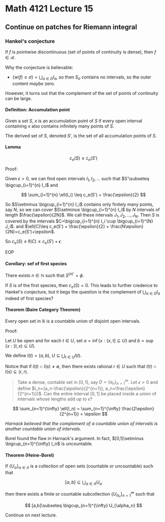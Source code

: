 # Math 4121 Lecture 15

## Continue on patches for Riemann integral

### Hankel's conjecture

If $f$ is pointwise discontinuous (set of points of continuity is dense), then $f\in\mathcal{R}$.

Why the conjecture is believable:

- $\{w(f)\leq \sigma\}=\bigcup_{a\in D} I_a$, so then $S_{\sigma}$ contains no intervals, so the outer content _maybe_ zero.

However, it turns out that the complement of the set of points of continuity can be large.

#### Definition: Accumulation point

Given a set $S$, $x$ is an accumulation point of $S$ if every open interval containing $x$ also contains infinitely many points of $S$.

The derived set of $S$, denoted $S'$, is the set of all accumulation points of $S$.

#### Lemma

$$
c_e(S)\leq c_e(S')
$$

Proof:

Given $\epsilon > 0$, we can find open intervals $I_1, I_2, \ldots$ such that $S'\subseteq \bigcup_{i=1}^{n} I_i$ and

$$
\sum_{i=1}^{n} \ell(I_i) \leq c_e(S') + \frac{\epsilon}{2}
$$

So $S\setminus \bigcup_{i=1}^{n} I_i$ contains only finitely many points, say $N$, so we can cover $S\setminus \bigcup_{i=1}^{n} I_i$ by $N$ intervals of length $\frac{\epsilon}{2N}$. We call these intervals $J_1, J_2, \ldots, J_N$. Then $S$ is covered by the intervals $C=\bigcup_{i=1}^{n} I_i \cup \bigcup_{i=1}^{N} J_i$. and $\ell(C)\leq c_e(S') + \frac{\epsilon}{2} + \frac{N\epsilon}{2N}=c_e(S')+\epsilon$.

So $c_e(S)\leq \ell(C)\leq c_e(S')+\epsilon$.

EOP

#### Corollary: sef of first species

There exists $n\in \mathbb{N}$ such that $S^{(n)'}=\phi$.

If $S$ is of the first species, then $c_e(S)=0$. This leads to further credence to Hankel's conjecture, but it begs the question is the complement of $\bigcup_{a\in D} I_a$ indeed of first species?

#### Theorem (Baire Category Theorem)

Every open set in $\mathbb{R}$ is a countable union of disjoint open intervals.

Proof:

Let $U$ be open and for each $t\in U$, set $a=\inf \{x:(x,t]\subseteq U\}$ and $b=\sup \{x:[t,x)\subseteq U\}$.

We define $I(t)=(a,b)$, $U\subseteq \bigcup_{t\in U} I(t)$.

Notice that  if $I(t)\cap I(s)\neq \emptyset$, then there exists rational $r\in U$ such that $I(t)\cap I(s)\subseteq (r,r)$.

> Take a dense, contable set in $[0,1]$, say $D=\{a_n\}_{n=1}^{\infty}$. Let $\epsilon>0$ and define $I_n=(a_n-\frac{\epsilon}{2^{n+1}}, a_n+\frac{\epsilon}{2^{n+1}})$. Can the entire interval $[0,1]$ be placed inside a union of intervals whose lengths add up to $\epsilon$?

$$
\sum_{n=1}^{\infty} \ell(I_n) = \sum_{n=1}^{\infty} \frac{2\epsilon}{2^{n+1}} = \epsilon
$$

_Harnack believed that the complement of a countable union of intervals is another countable union of intervals._

Borel found the flaw in Harnack's argument. In fact, $[0,1]\setminus \bigcup_{n=1}^{\infty} I_n$ is uncountable.

#### Theorem (Heine-Borel)

If $\{U_\alpha\}_{\alpha\in A}$ is a collection of open sets (countable or uncountable) such that

$$
[a,b]\subseteq \bigcup_{\alpha\in A} U_\alpha
$$

then there exists a finite or countable subcollection $\{U_{\alpha_n}\}_{n=1}^{\infty}$ such that

$$
[a,b]\subseteq \bigcup_{n=1}^{\infty} U_{\alpha_n}
$$

Continue on next lecture.
